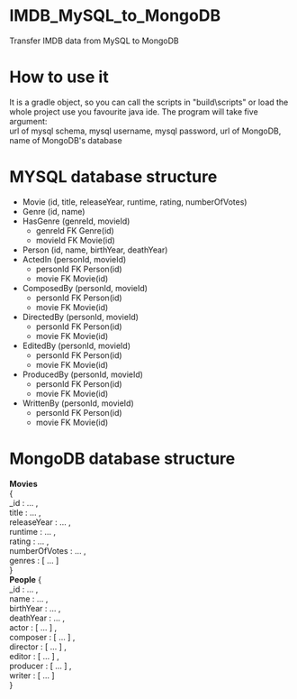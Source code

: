# IMDB_MySQL_to_MongoDB
Transfer IMDB data from MySQL to MongoDB
# How to use it
It is a gradle object, so you can call the scripts in "build\scripts" or load the whole project use you favourite java ide.
The program will take five argument:  
url of mysql schema, mysql username, mysql password, url of MongoDB, name of MongoDB's database

# MYSQL database structure
- Movie (id, title, releaseYear, runtime, rating, numberOfVotes)  
- Genre (id, name)  
- HasGenre (genreId, movieId)  
  - genreId FK Genre(id)  
  - movieId FK Movie(id)  
- Person (id, name, birthYear, deathYear)  
- ActedIn (personId, movieId)  
  - personId FK Person(id)  
  - movie FK Movie(id)  
- ComposedBy (personId, movieId)  
  - personId FK Person(id)  
  - movie FK Movie(id)  
- DirectedBy (personId, movieId)  
  - personId FK Person(id)  
  - movie FK Movie(id)  
- EditedBy (personId, movieId)  
  - personId FK Person(id)  
  - movie FK Movie(id)  
- ProducedBy (personId, movieId)  
  - personId FK Person(id)  
  - movie FK Movie(id)  
- WrittenBy (personId, movieId)  
  - personId FK Person(id)  
  - movie FK Movie(id)  
# MongoDB database structure
**Movies**  
{  
    _id : … ,  
    title : … ,  
    releaseYear : … ,  
    runtime : … ,  
    rating : … ,  
    numberOfVotes : … ,  
    genres : [ … ]  
}  
**People**
{  
    _id : … ,  
    name : … ,  
    birthYear : … ,  
    deathYear : … ,  
    actor : [ … ] ,  
    composer : [ … ] ,  
    director : [ … ] ,  
    editor : [ … ] ,  
    producer : [ … ] ,  
    writer : [ … ]  
}
